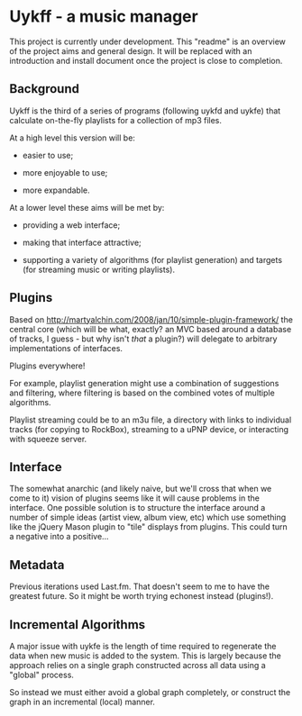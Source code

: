 
Uykff - a music manager
=======================

This project is currently under development.
This "readme" is an overview of the project aims and general design.
It will be replaced with an introduction and install document once the
project is close to completion.

Background
----------

Uykff is the third of a series of programs (following uykfd and uykfe) 
that calculate on-the-fly playlists for a collection of mp3 files.

At a high level this version will be:

* easier to use;

* more enjoyable to use;

* more expandable.

At a lower level these aims will be met by:

* providing a web interface;

* making that interface attractive;

* supporting a variety of algorithms (for playlist generation) and
  targets (for streaming music or writing playlists).

Plugins
-------

Based on http://martyalchin.com/2008/jan/10/simple-plugin-framework/
the central core (which will be what, exactly? an MVC based around a
database of tracks, I guess - but why isn't *that* a plugin?) will
delegate to arbitrary implementations of interfaces.

Plugins everywhere!

For example, playlist generation might use a combination of
suggestions and filtering, where filtering is based on the combined
votes of multiple algorithms.

Playlist streaming could be to an m3u file, a directory with links to
individual tracks (for copying to RockBox), streaming to a uPNP
device, or interacting with squeeze server.

Interface
---------

The somewhat anarchic (and likely naive, but we'll cross that when we
come to it) vision of plugins seems like it will cause problems in the
interface.  One possible solution is to structure the interface around
a number of simple ideas (artist view, album view, etc) which use
something like the jQuery Mason plugin to "tile" displays from
plugins.  This could turn a negative into a positive...

Metadata 
--------

Previous iterations used Last.fm.  That doesn't seem to me to have the
greatest future.  So it might be worth trying echonest instead
(plugins!).

Incremental Algorithms
----------------------

A major issue with uykfe is the length of time required to regenerate
the data when new music is added to the system.  This is largely
because the approach relies on a single graph constructed across all
data using a "global" process.

So instead we must either avoid a global graph completely, or
construct the graph in an incremental (local) manner.
